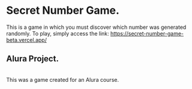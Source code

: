 # Secret Number Game.
This is a game in which you must discover which number was generated randomly.
To play, simply access the link: https://secret-number-game-beta.vercel.app/

## Alura Project.

<br>
This was a game created for an Alura course.
<br>